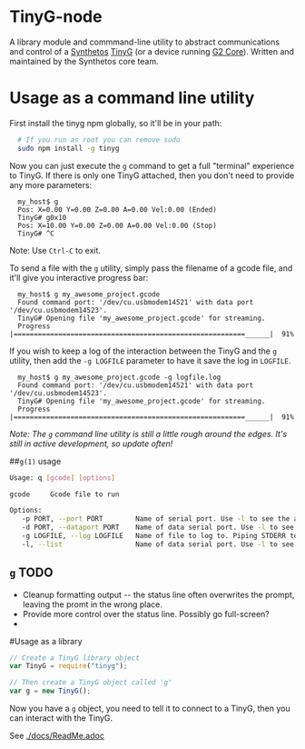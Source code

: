 # TinyG-node


A library module and commmand-line utility to abstract communications and control of a [Synthetos](https://www.synthetos.com/) [TinyG](https://synthetos.myshopify.com/collections/assembled-electronics/products/tinyg) (or a device running [G2 Core](https://github.com/synthetos/g2)). Written and maintained by the Synthetos core team.

# Usage as a command line utility

First install the tinyg npm globally, so it'll be in your path:

```bash
  # If you run as root you can remove sudo
  sudo npm install -g tinyg
```

Now you can just execute the `g` command to get a full "terminal" experience to TinyG. If there is only one TinyG attached, then you don't need to provide any more parameters:

```
  my_host$ g
  Pos: X=0.00 Y=0.00 Z=0.00 A=0.00 Vel:0.00 (Ended)
  TinyG# g0x10
  Pos: X=10.00 Y=0.00 Z=0.00 A=0.00 Vel:0.00 (Stop)
  TinyG# ^C
```

Note: Use `Ctrl-C` to exit.

To send a file with the `g` utility, simply pass the filename of a gcode file, and it'll give you interactive progress bar:

```
  my_host$ g my_awesome_project.gcode
  Found command port: '/dev/cu.usbmodem14521' with data port '/dev/cu.usbmodem14523'.
  TinyG# Opening file 'my_awesome_project.gcode' for streaming.
  Progress |=========================================================______|  91%
```

If you wish to keep a log of the interaction between the TinyG and the `g` utility, then add the `-g LOGFILE` parameter to have it save the log in `LOGFILE`.

```
  my_host$ g my_awesome_project.gcode -g logfile.log
  Found command port: '/dev/cu.usbmodem14521' with data port '/dev/cu.usbmodem14523'.
  TinyG# Opening file 'my_awesome_project.gcode' for streaming.
  Progress |=========================================================______|  91%
```

_Note: The `g` command line utility is still a little rough around the edges. It's still in active development, so update often!_

##`g(1)` usage

```bash
Usage: q [gcode] [options]

gcode     Gcode file to run

Options:
   -p PORT, --port PORT        Name of serial port. Use -l to see the available ports.
   -d PORT, --dataport PORT    Name of data serial port. Use -l to see the available ports.
   -g LOGFILE, --log LOGFILE   Name of file to log to. Piping STDERR to a file will do the same thing (and trump this option).  [STDERR]
   -l, --list                  Name of data serial port. Use -l to see the available ports.
```

## `g` TODO

* Cleanup formatting output -- the status line often overwrites the prompt, leaving the promt in the wrong place.
* Provide more control over the status line. Possibly go full-screen?
*


#Usage as a library

```javascript
// Create a TinyG library object
var TinyG = require("tinyg");

// Then create a TinyG object called 'g'
var g = new TinyG();
```

Now you have a `g` object, you need to tell it to connect to a TinyG, then you can interact with the TinyG.

See [./docs/ReadMe.adoc](./docs/ReadMe.adoc)
